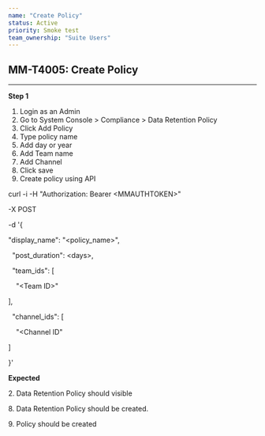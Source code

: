 ```yaml
---
name: "Create Policy"
status: Active
priority: Smoke test
team_ownership: "Suite Users"
---
```


## MM-T4005: Create Policy

---

**Step 1**

1. Login as an Admin
2. Go to System Console > Compliance > Data Retention Policy
3. Click Add Policy
4. Type policy name
5. Add day or year
6. Add Team name
7. Add Channel 
8. Click save
9. Create policy using API

curl -i -H "Authorization: Bearer \<MMAUTHTOKEN>" 

\-X POST 

\-d '{ 

"display\_name": "\<policy\_name>",

  "post\_duration": \<days>,

  "team\_ids": \[

    "\<Team ID>"

],

  "channel\_ids": \[

    "\<Channel ID"

]

}' 

**Expected**

2\. Data Retention Policy should visible

8\. Data Retention Policy should be created. 

9\. Policy should be created
